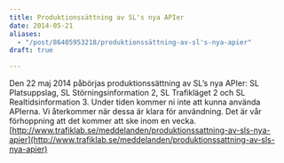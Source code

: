```yaml
---
title: Produktionssättning av SL's nya APIer
date: 2014-05-21
aliases:
  - "/post/86405953218/produktionssättning-av-sl's-nya-apier"
draft: true

---
```


Den 22 maj 2014 påbörjas produktionssättning av SL&rsquo;s nya APIer: SL Platsuppslag, SL Störningsinformation 2, SL Trafikläget 2 och SL Realtidsinformation 3. Under tiden kommer ni inte att kunna använda APIerna. Vi återkommer när dessa är klara för användning. Det är vår förhoppning att det kommer att ske inom en vecka.
[http://www.trafiklab.se/meddelanden/produktionssattning-av-sls-nya-apier](http://www.trafiklab.se/meddelanden/produktionssattning-av-sls-nya-apier)
 
